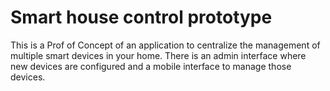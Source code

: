 # Smart house control prototype

This is a Prof of Concept of an application to centralize the management of
multiple smart devices in your home. There is an admin interface where new
devices are configured and a mobile interface to manage those devices.

